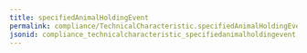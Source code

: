 ```yaml
---
title: specifiedAnimalHoldingEvent
permalink: compliance/TechnicalCharacteristic.specifiedAnimalHoldingEvent.html
jsonid: compliance_technicalcharacteristic_specifiedanimalholdingevent
---
```


